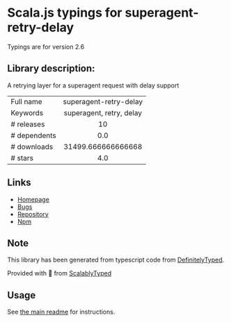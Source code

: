 
# Scala.js typings for superagent-retry-delay

Typings are for version 2.6

## Library description:
A retrying layer for a superagent request with delay support

|                    |                 |
| ------------------ | :-------------: |
| Full name          | superagent-retry-delay |
| Keywords           | superagent, retry, delay |
| # releases         | 10 |
| # dependents       | 0.0 |
| # downloads        | 31499.666666666668 |
| # stars            | 4.0 |

## Links
- [Homepage](https://github.com/luispabon/superagent-retry-delay#readme)
- [Bugs](https://github.com/luispabon/superagent-retry-delay/issues)
- [Repository](https://github.com/luispabon/superagent-retry-delay)
- [Npm](https://www.npmjs.com/package/superagent-retry-delay)
    


## Note
This library has been generated from typescript code from [DefinitelyTyped](https://definitelytyped.org).

Provided with :purple_heart: from [ScalablyTyped](https://github.com/oyvindberg/ScalablyTyped)

## Usage
See [the main readme](../../readme.md) for instructions.


